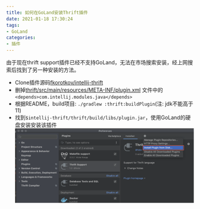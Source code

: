 ```yaml
---
title: 如何在GoLand安装Thrift插件
date: 2021-01-18 17:30:24
tags:
- GoLand
categories:
- 插件
---
```

由于现在thrift support插件已经不支持GoLand，无法在市场搜索安装，经上网搜索后找到了另一种安装的方法。
<!-- more -->
- Clone插件源码[fkorotkov/intellij-thrift](https://github.com/fkorotkov/intellij-thrift)
- 删掉[thrift/src/main/resources/META-INF/plugin.xml](https://github.com/fkorotkov/intellij-thrift/blob/master/thrift/src/main/resources/META-INF/plugin.xml#L123) 文件中的`<depends>com.intellij.modules.java</depends>`
- 根据README，build项目: `./gradlew :thrift:buildPlugin`(注: jdk不能高于11)
- 找到`$intellij-thrift/thrift/build/libs/plugin.jar`，使用GoLand的硬盘安装安装该插件
![install](/image/goland_thrift/install.png)